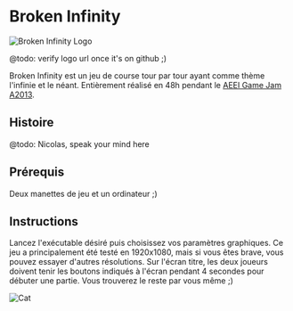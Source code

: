 # Broken Infinity
![Broken Infinity Logo](http://raw.github.com/unicroft/broken-infinity/master/logo.png)

@todo: verify logo url once it's on github ;)

Broken Infinity est un jeu de course tour par tour ayant comme thème l'infinie et le néant. Entièrement réalisé en 48h pendant le [AEEI Game Jam A2013](http://www.jam.aeei.ca/). 

## Histoire

@todo: Nicolas, speak your mind here

## Prérequis

Deux manettes de jeu et un ordinateur ;)

## Instructions

Lancez l'exécutable désiré puis choisissez vos paramètres graphiques. Ce jeu a principalement été testé en 1920x1080, mais si vous êtes brave, vous pouvez essayer d'autres résolutions. Sur l'écran titre, les deux joueurs doivent tenir les boutons indiqués à l'écran pendant 4 secondes pour débuter une partie. Vous trouverez le reste par vous même ;)

![Cat](http://i.imgur.com/U8qVmSz.gif)